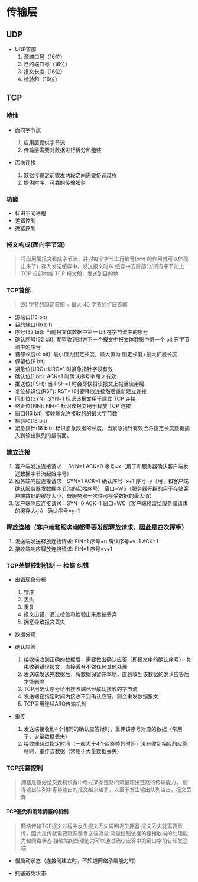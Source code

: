 # 传输层

## UDP

- UDP首部
  1. 源端口号（16位）
  2. 目的端口号（16位）
  3. 报文长度（16位）
  4. 检验和（16位）

## TCP

### 特性

- 面向字节流
  1. 应用层提供字节流
  2. 传输层需要对数据进行拆分和组装

- 面向连接
  1. 数据传输之前收发两段之间需要协调过程
  2. 提供时序、可靠的传输服务

### 功能

- 标识不同进程
- 差错控制
- 拥塞控制

### 报文构成(面向字节流)

> 将应用层报文看成字节流，并对每个字节进行编号(seq 的作用就可以体现出来了). 存入发送缓存中。发送报文时从
> 缓存中去除部分/所有字节加上 TCP 首部构成 TCP 报文段，发送到目的地.

### TCP首部

> 20 字节的固定首部 + 最大 40 字节的扩展首部

- 源端口(16 bit)
- 目的端口(16 bit)
- 序号(32 bit): 当前报文体数据中第一 bit 在字节流中的序号
- 确认序号(32 bit): 期望收到对方下一个报文中报文体数据中第一个 bit 在字节流中的序号
- 首部长度(4 bit): 最小值为固定长度，最大值为 固定长度+最大扩展长度
- 保留位(6 bit)
- 紧急位(URG): URG=1 时紧急指针字段有效
- 确认位(1 bit): ACK=1 时确认序号字段才有效
- 推送位(PSH): 当 PSH=1 时会尽快将该报文上报至应用层
- 复位标识位(RST): RST=1 时要释放连接然后重新建立连接
- 同步位(SYN): SYN=1 标识该报文用于建立 TCP 连接
- 终止位(FIN): FIN=1 标识该报文用于释放 TCP 连接
- 窗口(16 bit): 接收端允许接收的的最大字节数
- 检验和(16 bit)
- 紧急指针(16 bit): 标识紧急数据的长度。当紧急指针有效会将指定长度数据插入到输出队列的最前面。

### 建立连接

1. 客户端发送连接请求： SYN=1 ACK=0 序号=x（用于和服务器确认客户端发送数据字节流起始序号）
2. 服务端响应连接请求：SYN=1 ACK=1 确认序号=x+1 序号=y（用于和客户端确认服务器发数据字节流的起始序号）  窗口=WS（服务器开辟的用于存储客户端数据的缓存大小、既服务器一次性可接受数据的最大值）
3. 客户端响应连接请求：SYN=0 ACK=1 窗口=WC（客户端预留给服务器请求的缓存大小） 确认序号=y+1

### 释放连接（客户端和服务端都需要发起释放请求，因此是四次挥手）

1. 发送端发送释放连接请求: FIN=1 序号=u 确认序号=v+1 ACK=1
2. 接收端响应释放连接请求: FIN=1 序号=v+1

### TCP差错控制机制   -- 检错 纠错

- 出错现象分析
  1. 错序
  2. 丢失
  3. 重复
  4. 报文出错，通过检验和检验出来后被丢弃
  5. 拥塞导致报文丢失

- 数据分段

- 确认应答
  1. 接收端收到正确的数据后，需要做出确认应答（即报文中的确认序号），如果收到错误报文，直接丢弃不做任何其他处理
  2. 发送端发送完数据后，将数据保留在本地，直到收到该数据的确认应答后才能删除
  3. TCP用确认序号给出接收端已经成功接收的字节流
  4. 发送端在指定时间内接收不到确认应答，则会重发数据报文
  5. TCP采用连续ARQ传输机制

- 重传
  1. 发送端接收到4个相同的确认应答帧时，重传该序号对应的数据（常用于，少量数据丢失）
  2. 接收端超过指定时间（一般大于4个应答帧的时间）没有收到相应的应答帧时，重传该数据（常用于大量数据丢失）

### TCP拥塞控制

> 拥塞是指分组交换机设备中经过某条链路的流量超出链路的传输能力，
> 使得输出队列中等待输出的报文越来越多，以至于发生输出队列溢出，报文丢弃

#### TCP避免和消除拥塞的机制

> 网络传输TCP报文过程中发生报文丢失说明发生拥塞
> 报文丢失就需要重传，因此重传就需要哦调整发送端流量
> 流量控制依据的是接收端的处理能力和网络状态
> 接收端的处理能力可以通过确认应答中的窗口字段告知发送端

- 慢启动状态（连接刚建立时，不知道网络承载能力时）

- 拥塞避免状态
